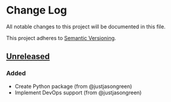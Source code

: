 # Change Log

All notable changes to this project will be documented in this file.

This project adheres to [Semantic Versioning](http://semver.org/).

## [Unreleased]
### Added
- Create Python package (from @justjasongreen)
- Implement DevOps support (from @justjasongreen)

[Unreleased]: https://github.com/justjasongreen/punters_client
